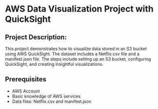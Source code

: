 # AWS Data Visualization Project with QuickSight

## Project Description:
This project demonstrates how to visualize data stored in an S3 bucket using AWS QuickSight. The dataset includes a Netflix.csv file and a manifest.json file. The steps include setting up an S3 bucket, configuring QuickSight, and creating insightful visualizations.

## Prerequisites
* AWS Account
* Basic knowledge of AWS services
* Data files: Netflix.csv and manifest.json